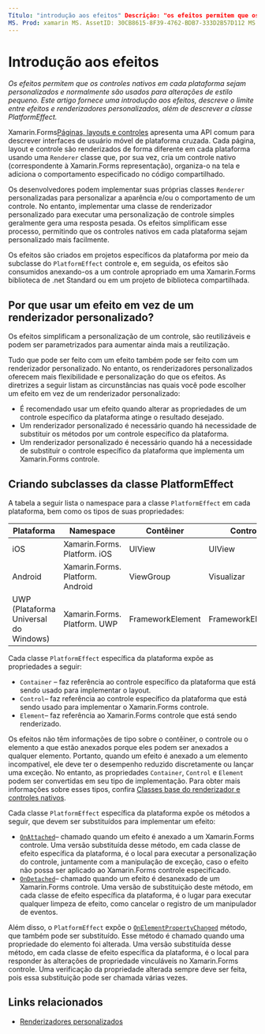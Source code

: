 ```yaml
---
Título: "introdução aos efeitos" Descrição: "os efeitos permitem que os controles nativos em cada plataforma sejam personalizados e normalmente são usados para alterações de estilo pequeno. Este artigo fornece uma introdução aos efeitos, descreve o limite entre efeitos e renderizadores personalizados, além de descrever a classe PlatformEffect ".
MS. Prod: xamarin MS. AssetID: 30CB8615-8F39-4762-BDB7-333D2B57D112 MS. Technology: xamarin-Forms autor: davidbritch MS. Author: dabritch MS. Date: 03/08/2016 no-loc: [ Xamarin.Forms , Xamarin.Essentials ]
---
```


# <a name="introduction-to-effects"></a>Introdução aos efeitos

_Os efeitos permitem que os controles nativos em cada plataforma sejam personalizados e normalmente são usados para alterações de estilo pequeno. Este artigo fornece uma introdução aos efeitos, descreve o limite entre efeitos e renderizadores personalizados, além de descrever a classe PlatformEffect._

Xamarin.Forms[Páginas, layouts e controles](~/xamarin-forms/user-interface/controls/index.md) apresenta uma API comum para descrever interfaces de usuário móvel de plataforma cruzada. Cada página, layout e controle são renderizados de forma diferente em cada plataforma usando uma `Renderer` classe que, por sua vez, cria um controle nativo (correspondente à Xamarin.Forms representação), organiza-o na tela e adiciona o comportamento especificado no código compartilhado.

Os desenvolvedores podem implementar suas próprias classes `Renderer` personalizadas para personalizar a aparência e/ou o comportamento de um controle. No entanto, implementar uma classe de renderizador personalizado para executar uma personalização de controle simples geralmente gera uma resposta pesada. Os efeitos simplificam esse processo, permitindo que os controles nativos em cada plataforma sejam personalizado mais facilmente.

Os efeitos são criados em projetos específicos da plataforma por meio da subclasse do `PlatformEffect` controle e, em seguida, os efeitos são consumidos anexando-os a um controle apropriado em uma Xamarin.Forms biblioteca de .net Standard ou em um projeto de biblioteca compartilhada.

## <a name="why-use-an-effect-over-a-custom-renderer"></a>Por que usar um efeito em vez de um renderizador personalizado?

Os efeitos simplificam a personalização de um controle, são reutilizáveis e podem ser parametrizados para aumentar ainda mais a reutilização.

Tudo que pode ser feito com um efeito também pode ser feito com um renderizador personalizado. No entanto, os renderizadores personalizados oferecem mais flexibilidade e personalização do que os efeitos. As diretrizes a seguir listam as circunstâncias nas quais você pode escolher um efeito em vez de um renderizador personalizado:

- É recomendado usar um efeito quando alterar as propriedades de um controle específico da plataforma atinge o resultado desejado.
- Um renderizador personalizado é necessário quando há necessidade de substituir os métodos por um controle específico da plataforma.
- Um renderizador personalizado é necessário quando há a necessidade de substituir o controle específico da plataforma que implementa um Xamarin.Forms controle.

## <a name="subclassing-the-platformeffect-class"></a>Criando subclasses da classe PlatformEffect

A tabela a seguir lista o namespace para a classe `PlatformEffect` em cada plataforma, bem como os tipos de suas propriedades:

|Plataforma|Namespace|Contêiner|Control|
|--- |--- |--- |--- |
|iOS|Xamarin.Forms. Platform. iOS|UIView|UIView|
|Android|Xamarin.Forms. Platform. Android|ViewGroup|Visualizar|
|UWP (Plataforma Universal do Windows)|Xamarin.Forms. Platform. UWP|FrameworkElement|FrameworkElement|

Cada classe `PlatformEffect` específica da plataforma expõe as propriedades a seguir:

- `Container` – faz referência ao controle específico da plataforma que está sendo usado para implementar o layout.
- `Control`– faz referência ao controle específico da plataforma que está sendo usado para implementar o Xamarin.Forms controle.
- `Element`– faz referência ao Xamarin.Forms controle que está sendo renderizado.

Os efeitos não têm informações de tipo sobre o contêiner, o controle ou o elemento a que estão anexados porque eles podem ser anexados a qualquer elemento. Portanto, quando um efeito é anexado a um elemento incompatível, ele deve ter o desempenho reduzido discretamente ou lançar uma exceção. No entanto, as propriedades `Container`, `Control` e `Element` podem ser convertidas em seu tipo de implementação. Para obter mais informações sobre esses tipos, confira [Classes base do renderizador e controles nativos](~/xamarin-forms/app-fundamentals/custom-renderer/renderers.md).

Cada classe `PlatformEffect` específica da plataforma expõe os métodos a seguir, que devem ser substituídos para implementar um efeito:

- [`OnAttached`](xref:Xamarin.Forms.Effect.OnAttached)– chamado quando um efeito é anexado a um Xamarin.Forms controle. Uma versão substituída desse método, em cada classe de efeito específica da plataforma, é o local para executar a personalização do controle, juntamente com a manipulação de exceção, caso o efeito não possa ser aplicado ao Xamarin.Forms controle especificado.
- [`OnDetached`](xref:Xamarin.Forms.Effect.OnDetached)– chamado quando um efeito é desanexado de um Xamarin.Forms controle. Uma versão de substituição deste método, em cada classe de efeito específica da plataforma, é o lugar para executar qualquer limpeza de efeito, como cancelar o registro de um manipulador de eventos.

Além disso, o `PlatformEffect` expõe o [`OnElementPropertyChanged`](xref:Xamarin.Forms.PlatformEffect`2.OnElementPropertyChanged(System.ComponentModel.PropertyChangedEventArgs)) método, que também pode ser substituído. Esse método é chamado quando uma propriedade do elemento foi alterada. Uma versão substituída desse método, em cada classe de efeito específica da plataforma, é o local para responder às alterações de propriedade vinculáveis no Xamarin.Forms controle. Uma verificação da propriedade alterada sempre deve ser feita, pois essa substituição pode ser chamada várias vezes.

## <a name="related-links"></a>Links relacionados

- [Renderizadores personalizados](~/xamarin-forms/app-fundamentals/custom-renderer/index.md)
